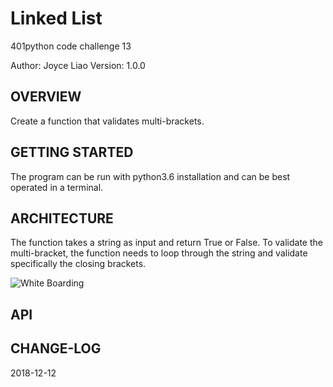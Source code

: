 # Linked List


401python code challenge 13


Author: Joyce Liao
Version: 1.0.0


## OVERVIEW
Create a function that validates multi-brackets.


## GETTING STARTED
The program can be run with python3.6 installation and can be best operated in a terminal.


## ARCHITECTURE
The function takes a string as input and return True or False.
To validate the multi-bracket, the function needs to loop through the string and validate specifically the closing brackets.

![White Boarding]()




## API



## CHANGE-LOG




2018-12-12
